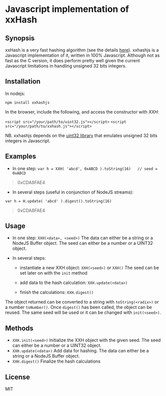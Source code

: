 # Javascript implementation of xxHash

## Synopsis

xxHash is a very fast hashing algorithm (see the details [here](https://code.google.com/p/xxhash/)). xxhashjs is a Javascript implementation of it, written in 100% Javascript. Although not as fast as the C version, it does perform pretty well given the current Javascript limitations in handling unsigned 32 bits integers.


## Installation

In nodejs:

    npm install xxhashjs

In the browser, include the following, and access the constructor with _XXH_:

`<script src="/your/path/to/uint32.js"></script>`
`<script src="/your/path/to/xxhash.js"></script>`

NB. xxhashjs depends on the [uint32 library](https://github.com/pierrec/js-cuint) that emulates unsigned 32 bits integers in Javascript.


## Examples

* In one step:
```var h = XXH( 'abcd', 0xABCD ).toString(16)	// seed = 0xABCD```
> 0xCDA8FAE4

* In several steps (useful in conjunction of NodeJS streams):
```var H = XXH( 0xABCD )	// seed = 0xABCD
var h = H.update( 'abcd' ).digest().toString(16)
```
> 0xCDA8FAE4


## Usage

* In one step:
`XXH(<data>, <seed>)`
The data can either be a string or a NodeJS Buffer object.
The seed can either be a number or a UINT32 object.

* In several steps:
	* instantiate a new XXH object:
`XXH(<seed>)` or `XXH()`
The seed can be set later on with the `init` method

	* add data to the hash calculation:
`XXH.update(<data>)`

	* finish the calculations:
`XXH.digest()`

The object returned can be converted to a string with `toString(<radix>)` or a number `toNumber()`.
Once `digest()` has been called, the object can be reused. The same seed will be used or it can be changed with `init(<seed>)`.


## Methods

* `XXH.init(<seed>)`
Initialize the XXH object with the given seed. The seed can either be a number or a UINT32 object.
* `XXH.update(<data>)`
Add data for hashing. The data can either be a string or a NodeJS Buffer object.
* `XXH.digest()`
Finalize the hash calculations


## License

MIT